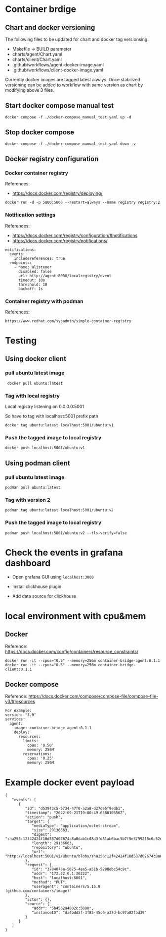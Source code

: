 # Container brdige

## Chart and docker versioning

The following files to be updated for chart and docker tag versionsing:
- Makefile -> BUILD parameter
- charts/agent/Chart.yaml
- charts/client/Chart.yaml
- .github/workflows/agent-docker-image.yaml
- .github/workflows/client-docker-image.yaml

Currently docker images are tagged latest always. Once stabilized versioning can be added to workflow with same version as chart by modifying above 3 files.

## Start docker compose manual test

```
docker compose -f ./docker-compose_manual_test.yaml up -d
```

## Stop docker compose

```
docker compose -f ./docker-compose_manual_test.yaml down -v
```

## Docker registry configuration

### Docker container registry

References:

- https://docs.docker.com/registry/deploying/

```
docker run -d -p 5000:5000 --restart=always --name registry registry:2
```

### Notification settings

References:

- https://docs.docker.com/registry/configuration/#notifications
- https://docs.docker.com/registry/notifications/

```
notifications:
  events:
    includereferences: true
  endpoints:
    - name: alistener
      disabled: false
      url: http://agent:8090/localregistry/event
      timeout: 10s
      threshold: 10
      backoff: 1s
```

### Container registry with podman

References:

``` https://www.redhat.com/sysadmin/simple-container-registry ```

# Testing

## Using docker client

### pull ubuntu latest image

```  docker pull ubuntu:latest ```

### Tag with local registry

Local registry listening on 0.0.0.0:5001

So have to tag with localhost:5001 prefix path

``` docker tag ubuntu:latest localhost:5001/ubuntu:v1 ```

### Push the tagged image to local registry

``` docker push localhost:5001/ubuntu:v1 ```

## Using podman client

### pull ubuntu latest image

``` podman pull ubuntu:latest ```

### Tag with version 2

``` podman tag ubuntu:latest localhost:5001/ubuntu:v2 ```

### Push the tagged image to local registry

``` podman push localhost:5001/ubuntu:v2 --tls-verify=false ```

# Check the events in grafana dashboard

- Open grafana GUI using ```localhost:3000```

- Install clickhouse plugin

- Add data source for clickhouse

# local environment with cpu&mem

## Docker

Reference: https://docs.docker.com/config/containers/resource_constraints/

```
docker run -it --cpus="0.5" --memory=256m container-bridge-agent:0.1.1
docker run -it --cpus="0.5" --memory=256m container-bridge-client:0.1.1
```

## Docker compose

Reference: https://docs.docker.com/compose/compose-file/compose-file-v3/#resources

```
For example:
version: "3.9"
services:
  agent:
    image: container-bridge-agent:0.1.1
    deploy:
      resources:
        limits:
          cpus: '0.50'
          memory: 256M
        reservations:
          cpus: '0.25'
          memory: 256M
```

# Example docker event payload

```
{
   "events": [
      {
         "id": "d539f3c5-5734-47f0-a2a8-d27de5f9edb1",
         "timestamp": "2022-09-21T19:00:49.658010356Z",
         "action": "push",
         "target": {
            "mediaType": "application/octet-stream",
            "size": 29136663,           
            "digest": "sha256:12f42424f10d587d02674c8a0dab1c08d3fd81ab6bac5b7f5e3799215c6c52e6",
            "length": 29136663,         
            "repository": "ubuntu",     
            "url": "http://localhost:5001/v2/ubuntu/blobs/sha256:12f42424f10d587d02674c8a0dab1c08d3fd81ab6bac5b7f5e3799215c6c52e6"
         },
         "request": {
            "id": "3784878a-5075-4ea5-a51b-5288ebc54c9c",
            "addr": "172.22.0.1:36222",
            "host": "localhost:5001",
            "method": "PUT", 
            "useragent": "containers/5.16.0 (github.com/containers/image)"
         },
         "actor": {},
         "source": {
            "addr": "5b458294602c:5000",
            "instanceID": "da4bdd5f-3f85-45c6-a37d-bc97a82fbd39"
         }
      }
   ]
}
```
